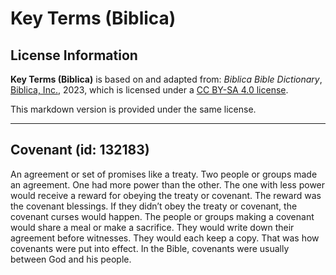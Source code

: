 # Key Terms (Biblica)

## License Information

**Key Terms (Biblica)** is based on and adapted from: _Biblica Bible Dictionary_, [Biblica, Inc.](https://www.biblica.com/), 2023, which is licensed under a [CC BY-SA 4.0 license](https://creativecommons.org/licenses/by-sa/4.0/legalcode.en).

This markdown version is provided under the same license.



--------------------------------

## Covenant (id: 132183)

An agreement or set of promises like a treaty. Two people or groups made an agreement. One had more power than the other. The one with less power would receive a reward for obeying the treaty or covenant. The reward was the covenant blessings. If they didn’t obey the treaty or covenant, the covenant curses would happen. The people or groups making a covenant would share a meal or make a sacrifice. They would write down their agreement before witnesses. They would each keep a copy. That was how covenants were put into effect. In the Bible, covenants were usually between God and his people.


